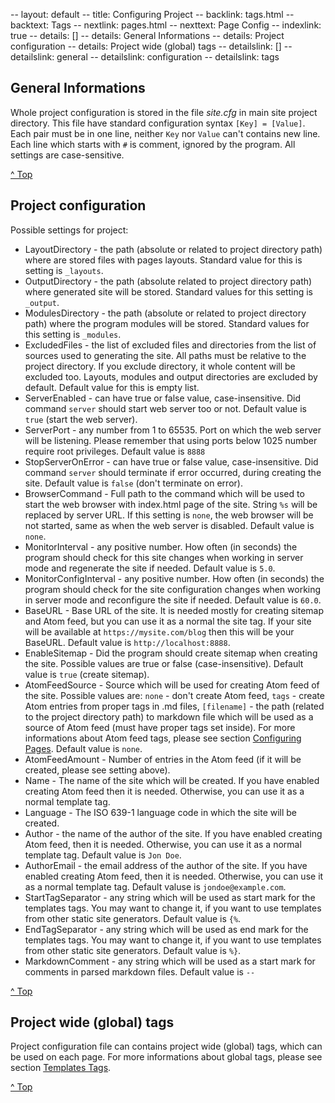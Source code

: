 -- layout: default
-- title: Configuring Project
-- backlink: tags.html
-- backtext: Tags
-- nextlink: pages.html
-- nexttext: Page Config
-- indexlink: true
-- details: []
-- details: General Informations
-- details: Project configuration
-- details: Project wide (global) tags
-- detailslink: []
-- detailslink: general
-- detailslink: configuration
-- detailslink: tags
## <a name="general"></a>General Informations

Whole project configuration is stored in the file *site.cfg* in main site project
directory. This file have standard configuration syntax `[Key] = [Value]`. Each
pair must be in one line, neither `Key` nor `Value` can't contains new line.
Each line which starts with `#` is comment, ignored by the program. All
settings are case-sensitive.

<a href="#top">^ Top</a>

## <a name="configuration"></a>Project configuration

Possible settings for project:

- LayoutDirectory - the path (absolute or related to project directory path)
  where are stored files with pages layouts. Standard value for this is setting
  is `_layouts`.
- OutputDirectory - the path (absolute related to project directory path) where
  generated site will be stored. Standard values for this setting is
  `_output`.
- ModulesDirectory - the path (absolute or related to project directory path)
  where the program modules will be stored. Standard values for this setting is
  `_modules`.
- ExcludedFiles - the list of excluded files and directories from the list
  of sources used to generating the site. All paths must be relative to the
  project directory. If you exclude directory, it whole content will be
  excluded too. Layouts, modules and output directories are excluded by
  default. Default value for this is empty list.
- ServerEnabled - can have true or false value, case-insensitive. Did command
  `server` should start web server too or not. Default value is `true` (start
  the web server).
- ServerPort - any number from 1 to 65535. Port on which the web server will
  be listening. Please remember that using ports below 1025 number require
  root privileges. Default value is `8888`
- StopServerOnError - can have true or false value, case-insensitive. Did
  command `server` should terminate if error occurred, during creating the site.
  Default value is `false` (don't terminate on error).
- BrowserCommand - Full path to the command which will be used to start the web
  browser with index.html page of the site. String `%s` will be replaced by
  server URL. If this setting is `none`, the web browser will be not started,
  same as when the web server is disabled. Default value is `none`.
- MonitorInterval - any positive number. How often (in seconds) the program
  should check for this site changes when working in server mode and
  regenerate the site if needed. Default value is `5.0`.
- MonitorConfigInterval - any positive number. How often (in seconds) the program
  should check for the site configuration changes when working in server mode and
  reconfigure the site if needed. Default value is `60.0`.
- BaseURL - Base URL of the site. It is needed mostly for creating sitemap and
  Atom feed, but you can use it as a normal the site tag. If your site will be
  available at `https://mysite.com/blog` then this will be your BaseURL.
  Default value is `http://localhost:8888`.
- EnableSitemap - Did the program should create sitemap when creating the site.
  Possible values are true or false (case-insensitive). Default value is
  `true` (create sitemap).
- AtomFeedSource - Source which will be used for creating Atom feed of the
  site. Possible values are: `none` - don't create Atom feed, `tags` - create
  Atom entries from proper tags in .md files, `[filename]` - the path (related to
  the project directory path) to markdown file which will be used as a source of
  Atom feed (must have proper tags set inside). For more informations about
  Atom feed tags, please see section [Configuring Pages](pages.html). Default
  value is `none`.
- AtomFeedAmount - Number of entries in the Atom feed (if it will be created,
  please see setting above).
- Name - The name of the site which will be created. If you have enabled
  creating Atom feed then it is needed. Otherwise, you can use it as a normal
  template tag.
- Language - The ISO 639-1 language code in which the site will be created.
- Author - the name of the author of the site. If you have enabled creating
  Atom feed, then it is needed. Otherwise, you can use it as a normal template
  tag. Default value is `Jon Doe`.
- AuthorEmail - the email address of the author of the site. If you have
  enabled creating Atom feed, then it is needed. Otherwise, you can use it as
  a normal template tag. Default valuse is `jondoe@example.com`.
- StartTagSeparator - any string which will be used as start mark for the
  templates tags. You may want to change it, if you want to use templates from
  other static site generators. Default value is `{%`.
- EndTagSeparator - any string which will be used as end mark for the templates
  tags. You may want to change it, if you want to use templates from other
  static site generators. Default value is `%}`.
- MarkdownComment - any string which will be used as a start mark for comments
  in parsed markdown files. Default value is `--`

<a href="#top">^ Top</a>

## <a name="tags"></a>Project wide (global) tags

Project configuration file can contains project wide (global) tags, which can
be used on each page. For more informations about global tags, please see
section [Templates Tags](tags.html).

<a href="#top">^ Top</a>
